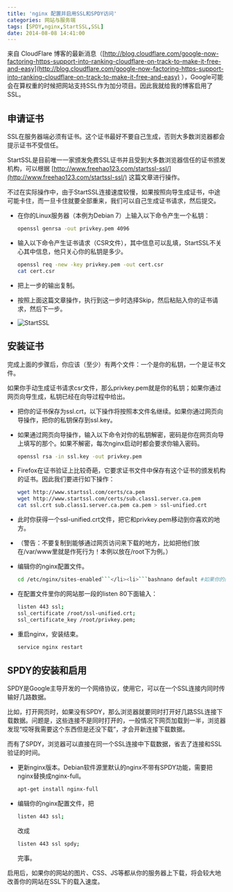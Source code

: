 ```yaml
---
title: 'nginx 配置并启用SSL和SPDY访问'
categories: 网站与服务端
tags: [SPDY,nginx,StartSSL,SSL]
date: 2014-08-08 14:41:00
---
```

来自 CloudFlare 博客的最新消息（[http://blog.cloudflare.com/google-now-factoring-https-support-into-ranking-cloudflare-on-track-to-make-it-free-and-easy](http://blog.cloudflare.com/google-now-factoring-https-support-into-ranking-cloudflare-on-track-to-make-it-free-and-easy) ），Google可能会在算权重的时候把网站支持SSL作为加分项目。因此我就给我的博客启用了SSL。

申请证书
-------

SSL在服务器端必须有证书。这个证书最好不要自己生成，否则大多数浏览器都会提示证书不受信任。

StartSSL是目前唯一一家颁发免费SSL证书并且受到大多数浏览器信任的证书颁发机构，可以根据 [http://www.freehao123.com/startssl-ssl/](http://www.freehao123.com/startssl-ssl/) 这篇文章进行操作。

不过在实际操作中，由于StartSSL连接速度较慢，如果按照向导生成证书，中途可能卡住，而一旦卡住就要全部重来，我们可以自己生成证书请求，然后提交。

- 在你的Linux服务器（本例为Debian 7）上输入以下命令产生一个私钥：

  ```bash
  openssl genrsa -out privkey.pem 4096
  ```

- 输入以下命令产生证书请求（CSR文件），其中信息可以乱填，StartSSL不关心其中信息，他只关心你的私钥是多少。

  ```bash
  openssl req -new -key privkey.pem -out cert.csr
  cat cert.csr
  ```

- 把上一步的输出复制。
- 按照上面这篇文章操作，执行到这一步时选择Skip，然后粘贴入你的证书请求，然后下一步。
- ![StartSSL](/usr/uploads/16501407479649.gif)

安装证书
------

完成上面的步骤后，你应该（至少）有两个文件：一个是你的私钥，一个是证书文件。

如果你手动生成证书请求csr文件，那么privkey.pem就是你的私钥；如果你通过网页向导生成，私钥已经在向导过程中给出。

- 把你的证书保存为ssl.crt，以下操作将按照本文件名继续。如果你通过网页向导操作，把你的私钥保存到ssl.key。
- 如果通过网页向导操作，输入以下命令对你的私钥解密，密码是你在网页向导上填写的那个。如果不解密，每次nginx启动时都会要求你输入密码。

  ```bash
  openssl rsa -in ssl.key -out privkey.pem
  ```

- Firefox在证书验证上比较奇葩，它要求证书文件中保存有这个证书的颁发机构的证书。因此我们要进行如下操作：

  ```bash
  wget http://www.startssl.com/certs/ca.pem
  wget http://www.startssl.com/certs/sub.class1.server.ca.pem
  cat ssl.crt sub.class1.server.ca.pem ca.pem > ssl-unified.crt
  ```

- 此时你获得一个ssl-unified.crt文件，把它和privkey.pem移动到你喜欢的地方。
- （警告：不要复制到能够通过网页访问来下载的地方，比如把他们放在/var/www里就是作死行为！本例以放在/root下为例。）
- 编辑你的nginx配置文件。

  ```bash
  cd /etc/nginx/sites-enabled```</li><li>```bashnano default #如果你的网站配置文件名不同，请替换。
  ```

- 在配置文件里你的网站那一段的listen 80下面输入：

  ```bash
  listen 443 ssl;
  ssl_certificate /root/ssl-unified.crt;
  ssl_certificate_key /root/privkey.pem;
  ```

- 重启nginx，安装结束。

  ```bash
  service nginx restart
  ```

SPDY的安装和启用
--------------

SPDY是Google主导开发的一个网络协议，使用它，可以在一个SSL连接内同时传输好几路数据。

比如，打开网页时，如果没有SPDY，那么浏览器就要同时打开好几路SSL连接下载数据。问题是，这些连接不是同时打开的，一般情况下网页加载到一半，浏览器发现“哎呀我需要这个东西但是还没下载”，才会开新连接下载数据。

而有了SPDY，浏览器可以直接在同一个SSL连接中下载数据，省去了连接和SSL验证的时间。

- 更新nginx版本。Debian软件源里默认的nginx不带有SPDY功能，需要把nginx替换成nginx-full。

  ```bash
  apt-get install nginx-full
  ```

- 编辑你的nginx配置文件，把
  
  ```bash
  listen 443 ssl;
  ```

  改成

  ```bash
  listen 443 ssl spdy;
  ```

  完事。

启用后，如果你的网站的图片、CSS、JS等都从你的服务器上下载，将会较大地改善你的网站在SSL下的载入速度。
